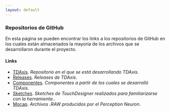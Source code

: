 ```yaml
---
layout: default
---
```



### Repositorios de GitHub

En esta página se pueden encontrar los links a los repositorios de GitHub en los cuales están almacenados la mayoría de los archivos que se desarrollaron durante el proyecto.

#### Links

*   [TDAxis](https://github.com/TDAxis/TDAxis). _Repositorio en el que se está desarrollando TDAxis_.
*   [Releases](https://github.com/TDAxis/TDAxis/releases). _Releases de TDAxis_.
*   [Componentes](https://github.com/TDAxis/TDAxis-Components). _Componentes a partir de los cuales se desarrolló TDAxis_.
*   [Sketches](https://github.com/TDAxis/TD-Sketches). _Sketches de TouchDesigner realizados para familiarizarse con la herramienta._.
*   [Mocap](https://github.com/TDAxis/MoCap). _Archivos .RAW producidos por el Perception Neuron_.
